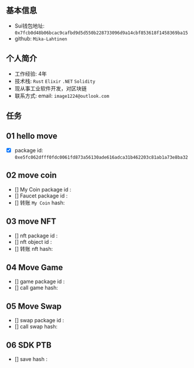 ## 基本信息
- Sui钱包地址: `0x7fcb0d48b06bcac9cafbd9d5d550b228733096d9a14cbf853618f1458369ba15`
- github: `Mika-Lahtinen`

## 个人简介
- 工作经验: 4年
- 技术栈: `Rust` `Elixir` `.NET` `Solidity`
- 现从事工业软件开发，对区块链
- 联系方式: email: `image1224@outlook.com`

## 任务

##   01 hello move
- [x] package id: `0xe5fc062dfff0fdc0061fd873a56130ade616adca31b462203c81ab1a73e8ba32`

##   02 move coin
- [] My Coin package id :
- [] Faucet package id :
- [] 转账 `My Coin` hash:

##   03 move NFT
- [] nft package id :
- [] nft object id :
- [] 转账 nft  hash:

##   04 Move Game
- [] game package id :
- [] call game hash:

##   05 Move Swap
- [] swap package id :
- [] call swap hash:

##   06 SDK PTB
- [] save hash :
